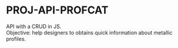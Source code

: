 # PROJ-API-PROFCAT
API with a CRUD in JS. <br>
Objective: help designers to obtains quick information about metallic profiles.
